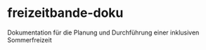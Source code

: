 # freizeitbande-doku
Dokumentation für die Planung und Durchführung einer inklusiven Sommerfreizeit

